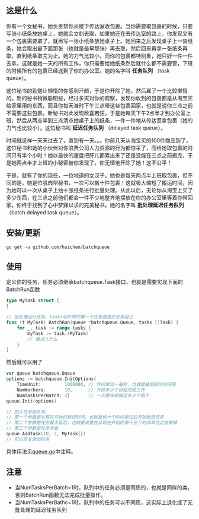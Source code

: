 ## 这是什么

你有一个女秘书，她负责帮你从楼下传达室收包裹。当你需要取包裹的时候，只要写张小纸条放她桌上，她就会立刻去取，如果她还在去传达室的路上，你发现又有一个包裹需要取了，就再写一张小纸条放她桌子上。她回来之后发现桌子上一沓纸条，她会取出最下面那张（也就是最早那张）再去取，然后回来再拿一张纸条再取，直到纸条取完为止。她的力气比较小，而你的包裹都特别重，她只好一件一件去拿。这就是她一天的所有工作，你只需要给她纸条然后就什么都不需要管，下班的时候所有的包裹已经送到了你的办公室。她的名字叫 **任务队列** （task queue）。

这位秘书的勤勉让懒惰的你感到汗颜，于是你开除了她，然后雇了一个比较懒惰的。新的秘书稍微聪明些，经过多天对你的观察，发现你收到的包裹都是从淘宝买给家里用的东西，而且你每天准时下午三点带这些包裹回家，也就是说你三点之前不需要这些包裹。新秘书对此发现欣喜若狂，于是她每天下午2点半才到办公室上班，然后从两点半到三点清点她桌子上的纸条，一件一件地从传达室拿包裹（她的力气也比较小）。这位秘书叫 **延迟任务队列** （delayed task queue）。

时间就这样一天天过去了，直到有一天。。。你前几天从淘宝买的100件商品到了，这位秘书和她的小伙伴对你浪费公司人力资源的行为都惊呆了，而给她取包裹的时间只有半个小时！她以最快的速度把肝儿都累出来了还是没能在三点之前搬完，于是她两点半才上班的小秘密被你发现了。你无情地开除了她！这不公平！

于是，就有了你的现任，一位地道的女汉子。她也是每天两点半上班取包裹，但不同的是，她是位肌肉型秘书，一次可以搬十件包裹！这就极大缩短了搬运时间，因为她可以一次从桌子上抽十张纸条进行批量处理。从此以后，无论你从淘宝上买了多少东西，在三点之前他们都会一件不少地整齐地摆放在你的办公室里等着你带回家。你终于找到了心中梦寐以求的完美秘书，她的名字叫 **批处理延迟任务队列** （batch delayed task queue）。

## 安装/更新

    go get -u github.com/huichen/batchqueue

## 使用

定义你的任务，任务必须继承batchqueue.Task接口，也就是需要实现下面的BatchRun函数

```go
type MyTask struct {
}

// 批处理运行任务，tasks切片中的第一个任务就是此任务自己
func (t MyTask) BatchRun(queue *batchqueue.Queue, tasks []Task) {
	for _, task := range tasks {
		myTask := task.(MyTask)
		// 做点儿什么
    }
}
```

然后就可以用了
```go
var queue batchqueue.Queue
options := batchqueue.InitOptions{
	TimeUnit:         1000000, // 时间单位一毫秒，也就是最短的时间间隔
	NumWorkers:       10,      // 开辟多少个协程完成工作
	NumTasksPerBatch: 2}       // 一次最多能搬运多少个箱子
queue.Init(options)

// 加入任务到队列，
// 第一个参数是从现在开始的延迟时间，也就是说十个时间单位后开始做该任务
// 第二个参数是任务最大延迟，也就是说要在从现在开始的第十三个时间单位之前做掉
// 第三个参数是任务本身
queue.AddTask(10, 3, MyTask{})
// 可以反复添加任务
```

具体用法见[queue.go](/queue.go)中注释。

## 注意

* 当NumTasksPerBatch>1时，队列中的任务必须是同质的，也就是同样的类。否则BatchRun函数无法完成批量操作。
* 当NumTasksPerBathc=1时，队列中的任务可以不同质，这实际上退化成了无批处理的延迟任务队列
